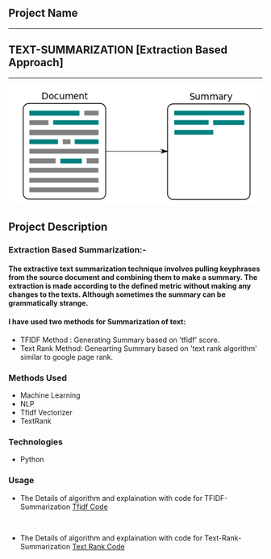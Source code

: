 

## Project Name
-------
## TEXT-SUMMARIZATION [Extraction Based Approach]

-------

![summary](./summary.png)

## Project Description

### Extraction Based Summarization:- 

#### The extractive text summarization technique involves pulling keyphrases from the source document and combining them to make a summary. The extraction is made according to the defined metric without making any changes to the texts. Although sometimes the summary can be grammatically strange.

#### I have used two methods for Summarization of text:
* TFIDF Method : Generating Summary based on 'tfidf' score.
* Text Rank Method: Genearting Summary based on 'text rank algorithm' similar to google page rank.

### Methods Used
* Machine Learning
* NLP
* Tfidf Vectorizer
* TextRank 


### Technologies 
* Python

### Usage
* The Details of algorithm and explaination with code for TFIDF-Summarization [Tfidf Code](https://github.com/soumyajit4419/Advance-NLP-Text_Mining/tree/master/Text_Summarization%20%5BExtractive%5D/Tfidf_Summarization)
<br/>

* The Details of algorithm and explaination with code for Text-Rank-Summarization [Text Rank Code](https://github.com/soumyajit4419/Advance-NLP-Text_Mining/tree/master/Text_Summarization%20%5BExtractive%5D/Text_Rank_Summarization)
















